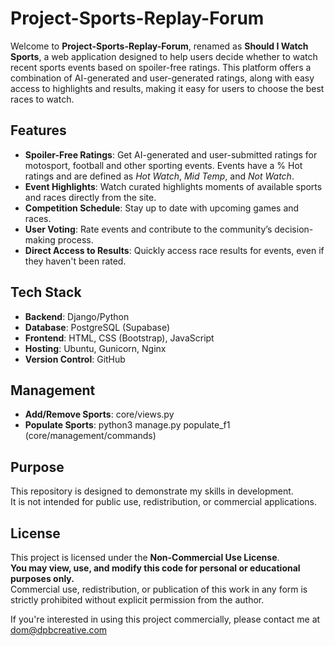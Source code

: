 
# Project-Sports-Replay-Forum

Welcome to **Project-Sports-Replay-Forum**, renamed as **Should I Watch Sports**, a web application designed to help users decide whether to watch recent sports events based on spoiler-free ratings. This platform offers a combination of AI-generated and user-generated ratings, along with easy access to highlights and results, making it easy for users to choose the best races to watch.

## Features

- **Spoiler-Free Ratings**: Get AI-generated and user-submitted ratings for motosport, football and other sporting events. Events have a % Hot ratings and are defined as *Hot Watch*, *Mid Temp*, and *Not Watch*.
- **Event Highlights**: Watch curated highlights moments of available sports and races directly from the site.
- **Competition Schedule**: Stay up to date with upcoming games and races.
- **User Voting**: Rate events and contribute to the community’s decision-making process.
- **Direct Access to Results**: Quickly access race results for events, even if they haven't been rated.

## Tech Stack

- **Backend**: Django/Python
- **Database**: PostgreSQL (Supabase)
- **Frontend**: HTML, CSS (Bootstrap), JavaScript
- **Hosting**: Ubuntu, Gunicorn, Nginx
- **Version Control**: GitHub

## Management

- **Add/Remove Sports**: core/views.py
- **Populate Sports**: python3 manage.py populate_f1 (core/management/commands)

## Purpose

This repository is designed to demonstrate my skills in development.  
It is not intended for public use, redistribution, or commercial applications.

## License

This project is licensed under the **Non-Commercial Use License**.  
**You may view, use, and modify this code for personal or educational purposes only.**  
Commercial use, redistribution, or publication of this work in any form is strictly prohibited without explicit permission from the author.

If you're interested in using this project commercially, please contact me at dom@dpbcreative.com

